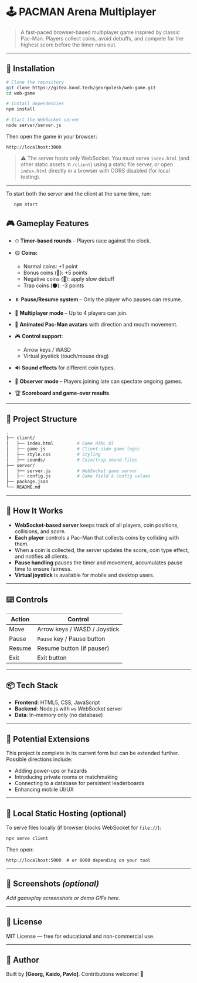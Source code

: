 # 🕹️ PACMAN Arena Multiplayer

> A fast-paced browser-based multiplayer game inspired by classic Pac-Man. Players collect coins, avoid debuffs, and compete for the highest score before the timer runs out.

---

## 🔧 Installation

```bash
# Clone the repository
git clone https://gitea.kood.tech/georgolesk/web-game.git
cd web-game

# Install dependencies
npm install

# Start the WebSocket server
node server/server.js
```

Then open the game in your browser:

```
http://localhost:3000
```

> ⚠️ The server hosts only WebSocket. You must serve `index.html` (and other static assets in `/client`) using a static file server, or open `index.html` directly in a browser with CORS disabled (for local testing).

---

To start both the server and the client at the same time, run:

```bash
   npm start
```

## 🎮 Gameplay Features

* ⏱ **Timer-based rounds** – Players race against the clock.
* 🟡 **Coins:**

    * Normal coins: +1 point
    * Bonus coins (🔵): +5 points
    * Negative coins (🔴): apply slow debuff
    * Trap coins (⚫): -3 points
* ⏸️ **Pause/Resume system** – Only the player who pauses can resume.
* 👥 **Multiplayer mode** – Up to 4 players can join.
* 🎨 **Animated Pac-Man avatars** with direction and mouth movement.
* 🎮 **Control support**:

    * Arrow keys / WASD
    * Virtual joystick (touch/mouse drag)
* 🔊 **Sound effects** for different coin types.
* 👀 **Observer mode** – Players joining late can spectate ongoing games.
* 🏆 **Scoreboard and game-over results**.

---

## 📁 Project Structure

```bash
.
├── client/
│   ├── index.html         # Game HTML UI
│   ├── game.js            # Client-side game logic
│   ├── style.css          # Styling
│   ├── sounds/            # Coin/trap sound files
├── server/
│   ├── server.js          # WebSocket game server
│   ├── config.js          # Game field & config values
├── package.json
└── README.md
```

---

## 🧠 How It Works

* **WebSocket-based server** keeps track of all players, coin positions, collisions, and score.
* **Each player** controls a Pac-Man that collects coins by colliding with them.
* When a coin is collected, the server updates the score, coin type effect, and notifies all clients.
* **Pause handling** pauses the timer and movement, accumulates pause time to ensure fairness.
* **Virtual joystick** is available for mobile and desktop users.

---

## ⌨️ Controls

| Action | Control                      |
| ------ | ---------------------------- |
| Move   | Arrow keys / WASD / Joystick |
| Pause  | `Pause` key / Pause button   |
| Resume | Resume button (if pauser)    |
| Exit   | Exit button                  |

---

## 📦 Tech Stack

* **Frontend**: HTML5, CSS, JavaScript
* **Backend**: Node.js with `ws` WebSocket server
* **Data**: In-memory only (no database)

---

## 🔄 Potential Extensions

This project is complete in its current form but can be extended further. Possible directions include:

* Adding power-ups or hazards
* Introducing private rooms or matchmaking
* Connecting to a database for persistent leaderboards
* Enhancing mobile UI/UX

---

## 🧪 Local Static Hosting (optional)

To serve files locally (if browser blocks WebSocket for `file://`):

```bash
npx serve client
```

Then open:

```
http://localhost:5000  # or 8000 depending on your tool
```

---

## 📸 Screenshots *(optional)*

*Add gameplay screenshots or demo GIFs here.*

---

## 📝 License

MIT License — free for educational and non-commercial use.

---

## 👤 Author

Built by **\[Georg, Kaido, Pavlo]**. Contributions welcome! 🎉